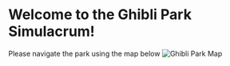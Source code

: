 # Welcome to the Ghibli Park Simulacrum!

Please navigate the park using the map below
![Ghibli Park Map](ghibli-map.png)
